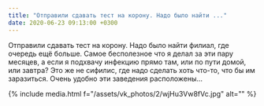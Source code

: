 ```yaml
---
title: "Отправили сдавать тест на корону. Надо было найти ..."
date: 2020-06-23 09:13:00 +0300
---
```


Отправили сдавать тест на корону. Надо было найти филиал, где очередь ещё больше. Самое бесполезное что я делал за эти пару месяцев, а если я подхвачу инфекцию прямо там, или по пути домой, или завтра? Это же не сифилис, где надо сделать хоть что-то, что бы им заразиться. Очень удобно эти заведения расположены...

{% include media.html f="/assets/vk_photos/2/wjHu3Vw8fVc.jpg" alt="" %}
